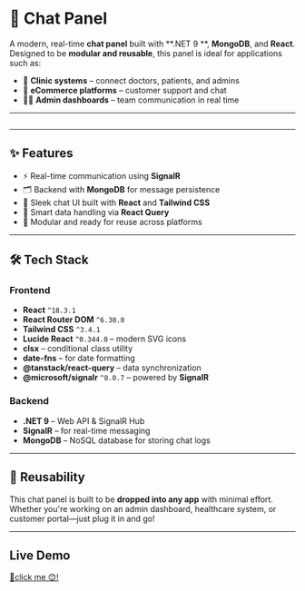 # 💬 Chat Panel

A modern, real-time **chat panel** built with **.NET 9 **, **MongoDB**, and **React**. Designed to be **modular and reusable**, this panel is ideal for applications such as:

- 🏥 **Clinic systems** – connect doctors, patients, and admins  
- 🛒 **eCommerce platforms** – customer support and chat  
- 🧑‍💼 **Admin dashboards** – team communication in real time
 ---
<div>
 <img src="https://imgur.com/xculIyo.jpg" alt="" />
</div>

---

## ✨ Features

- ⚡ Real-time communication using **SignalR**
- 🗂️ Backend with **MongoDB** for message persistence
- 💬 Sleek chat UI built with **React** and **Tailwind CSS**
- 🧠 Smart data handling via **React Query**
- 🔁 Modular and ready for reuse across platforms

---

## 🛠️ Tech Stack

### Frontend

- **React** `^18.3.1`
- **React Router DOM** `^6.30.0`
- **Tailwind CSS** `^3.4.1`
- **Lucide React** `^0.344.0` – modern SVG icons
- **clsx** – conditional class utility
- **date-fns** – for date formatting
- **@tanstack/react-query** – data synchronization
- **@microsoft/signalr** `^8.0.7` – powered by **SignalR**

### Backend

- **.NET 9** – Web API & SignalR Hub
- **SignalR** – for real-time messaging
- **MongoDB** – NoSQL database for storing chat logs

---

## 🧩 Reusability

This chat panel is built to be **dropped into any app** with minimal effort. Whether you're working on an admin dashboard, healthcare system, or customer portal—just plug it in and go!

---
##  Live Demo
<a href="https://youtu.be/BXc2KsUnKaI" alt="demo">🔗click me 😊!</a>
